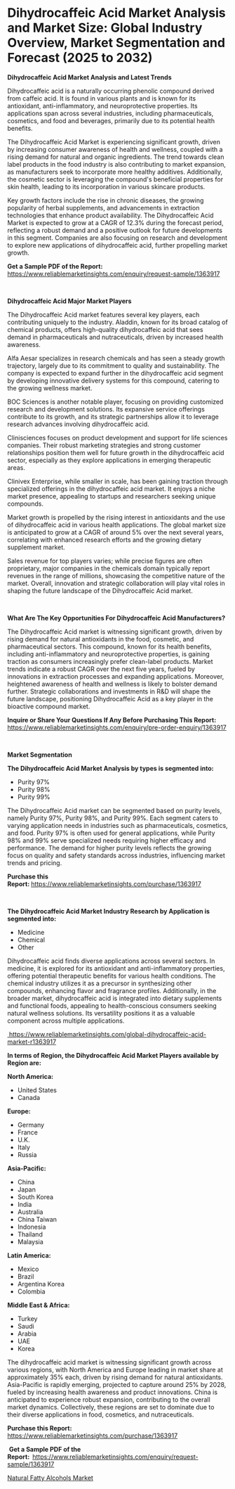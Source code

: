 <p><h1>Dihydrocaffeic Acid Market Analysis and Market Size: Global Industry Overview, Market Segmentation and Forecast (2025 to 2032)</h1></p><p><strong>Dihydrocaffeic Acid Market Analysis and Latest Trends</strong></p>
<p><p>Dihydrocaffeic acid is a naturally occurring phenolic compound derived from caffeic acid. It is found in various plants and is known for its antioxidant, anti-inflammatory, and neuroprotective properties. Its applications span across several industries, including pharmaceuticals, cosmetics, and food and beverages, primarily due to its potential health benefits.</p><p>The Dihydrocaffeic Acid Market is experiencing significant growth, driven by increasing consumer awareness of health and wellness, coupled with a rising demand for natural and organic ingredients. The trend towards clean label products in the food industry is also contributing to market expansion, as manufacturers seek to incorporate more healthy additives. Additionally, the cosmetic sector is leveraging the compound's beneficial properties for skin health, leading to its incorporation in various skincare products.</p><p>Key growth factors include the rise in chronic diseases, the growing popularity of herbal supplements, and advancements in extraction technologies that enhance product availability. The Dihydrocaffeic Acid Market is expected to grow at a CAGR of 12.3% during the forecast period, reflecting a robust demand and a positive outlook for future developments in this segment. Companies are also focusing on research and development to explore new applications of dihydrocaffeic acid, further propelling market growth.</p></p>
<p><strong>Get a Sample PDF of the Report:&nbsp;</strong> <a href="https://www.reliablemarketinsights.com/enquiry/request-sample/1363917?utm_campaign=3257&utm_medium=2&utm_source=Github&utm_content=ia&utm_term=01042025&utm_id=dihydrocaffeic-acid">https://www.reliablemarketinsights.com/enquiry/request-sample/1363917</a></p>
<p>&nbsp;</p>
<p><strong>Dihydrocaffeic Acid Major Market Players</strong></p>
<p><p>The Dihydrocaffeic Acid market features several key players, each contributing uniquely to the industry. Aladdin, known for its broad catalog of chemical products, offers high-quality dihydrocaffeic acid that sees demand in pharmaceuticals and nutraceuticals, driven by increased health awareness.</p><p>Alfa Aesar specializes in research chemicals and has seen a steady growth trajectory, largely due to its commitment to quality and sustainability. The company is expected to expand further in the dihydrocaffeic acid segment by developing innovative delivery systems for this compound, catering to the growing wellness market.</p><p>BOC Sciences is another notable player, focusing on providing customized research and development solutions. Its expansive service offerings contribute to its growth, and its strategic partnerships allow it to leverage research advances involving dihydrocaffeic acid.</p><p>Clinisciences focuses on product development and support for life sciences companies. Their robust marketing strategies and strong customer relationships position them well for future growth in the dihydrocaffeic acid sector, especially as they explore applications in emerging therapeutic areas.</p><p>Clinivex Enterprise, while smaller in scale, has been gaining traction through specialized offerings in the dihydrocaffeic acid market. It enjoys a niche market presence, appealing to startups and researchers seeking unique compounds.</p><p>Market growth is propelled by the rising interest in antioxidants and the use of dihydrocaffeic acid in various health applications. The global market size is anticipated to grow at a CAGR of around 5% over the next several years, correlating with enhanced research efforts and the growing dietary supplement market.</p><p>Sales revenue for top players varies; while precise figures are often proprietary, major companies in the chemicals domain typically report revenues in the range of millions, showcasing the competitive nature of the market. Overall, innovation and strategic collaboration will play vital roles in shaping the future landscape of the Dihydrocaffeic Acid market.</p></p>
<p>&nbsp;</p>
<p><strong>What Are The Key Opportunities For Dihydrocaffeic Acid Manufacturers?</strong></p>
<p><p>The Dihydrocaffeic Acid market is witnessing significant growth, driven by rising demand for natural antioxidants in the food, cosmetic, and pharmaceutical sectors. This compound, known for its health benefits, including anti-inflammatory and neuroprotective properties, is gaining traction as consumers increasingly prefer clean-label products. Market trends indicate a robust CAGR over the next five years, fueled by innovations in extraction processes and expanding applications. Moreover, heightened awareness of health and wellness is likely to bolster demand further. Strategic collaborations and investments in R&D will shape the future landscape, positioning Dihydrocaffeic Acid as a key player in the bioactive compound market.</p></p>
<p><strong>Inquire or Share Your Questions If Any Before Purchasing This Report:</strong> <a href="https://www.reliablemarketinsights.com/enquiry/pre-order-enquiry/1363917?utm_campaign=3257&utm_medium=2&utm_source=Github&utm_content=ia&utm_term=01042025&utm_id=dihydrocaffeic-acid">https://www.reliablemarketinsights.com/enquiry/pre-order-enquiry/1363917</a></p>
<p>&nbsp;</p>
<p><strong>Market Segmentation</strong></p>
<p><strong>The Dihydrocaffeic Acid Market Analysis by types is segmented into:</strong></p>
<p><ul><li>Purity 97%</li><li>Purity 98%</li><li>Purity 99%</li></ul></p>
<p><p>The Dihydrocaffeic Acid market can be segmented based on purity levels, namely Purity 97%, Purity 98%, and Purity 99%. Each segment caters to varying application needs in industries such as pharmaceuticals, cosmetics, and food. Purity 97% is often used for general applications, while Purity 98% and 99% serve specialized needs requiring higher efficacy and performance. The demand for higher purity levels reflects the growing focus on quality and safety standards across industries, influencing market trends and pricing.</p></p>
<p><strong>Purchase this Report:&nbsp;</strong><a href="https://www.reliablemarketinsights.com/purchase/1363917?utm_campaign=3257&utm_medium=2&utm_source=Github&utm_content=ia&utm_term=01042025&utm_id=dihydrocaffeic-acid">https://www.reliablemarketinsights.com/purchase/1363917</a></p>
<p>&nbsp;</p>
<p><strong>The Dihydrocaffeic Acid Market Industry Research by Application is segmented into:</strong></p>
<p><ul><li>Medicine</li><li>Chemical</li><li>Other</li></ul></p>
<p><p>Dihydrocaffeic acid finds diverse applications across several sectors. In medicine, it is explored for its antioxidant and anti-inflammatory properties, offering potential therapeutic benefits for various health conditions. The chemical industry utilizes it as a precursor in synthesizing other compounds, enhancing flavor and fragrance profiles. Additionally, in the broader market, dihydrocaffeic acid is integrated into dietary supplements and functional foods, appealing to health-conscious consumers seeking natural wellness solutions. Its versatility positions it as a valuable component across multiple applications.</p></p>
<p><a href="https://www.reliablemarketinsights.com/global-dihydrocaffeic-acid-market-r1363917?utm_campaign=3257&utm_medium=2&utm_source=Github&utm_content=ia&utm_term=01042025&utm_id=dihydrocaffeic-acid">&nbsp;https://www.reliablemarketinsights.com/global-dihydrocaffeic-acid-market-r1363917</a></p>
<p><strong>In terms of Region, the Dihydrocaffeic Acid Market Players available by Region are:</strong></p>
<p>
    <p> <strong> North America: </strong>
        <ul>
            <li>United States</li>
            <li>Canada</li>
        </ul>
        </p> 
    <p> <strong> Europe: </strong>
        <ul>
            <li>Germany</li>
            <li>France</li>
            <li>U.K.</li>
            <li>Italy</li>
            <li>Russia</li>
        </ul>
        </p> 
    <p> <strong> Asia-Pacific: </strong>
        <ul>
            <li>China</li>
            <li>Japan</li>
            <li>South Korea</li>
            <li>India</li>
            <li>Australia</li>
            <li>China Taiwan</li>
            <li>Indonesia</li>
            <li>Thailand</li>
            <li>Malaysia</li>
        </ul>
        </p> 
    <p> <strong> Latin America: </strong>
        <ul>
            <li>Mexico</li>
            <li>Brazil</li>
            <li>Argentina Korea</li>
            <li>Colombia</li>
        </ul>
        </p> 
    <p> <strong> Middle East & Africa: </strong>
        <ul>
            <li>Turkey</li>
            <li>Saudi</li>
            <li>Arabia</li>
            <li>UAE</li>
            <li>Korea</li>
        </ul>
    </p>
    </p>
<p><p>The dihydrocaffeic acid market is witnessing significant growth across various regions, with North America and Europe leading in market share at approximately 35% each, driven by rising demand for natural antioxidants. Asia-Pacific is rapidly emerging, projected to capture around 25% by 2028, fueled by increasing health awareness and product innovations. China is anticipated to experience robust expansion, contributing to the overall market dynamics. Collectively, these regions are set to dominate due to their diverse applications in food, cosmetics, and nutraceuticals.</p></p>
<p><strong>Purchase this Report: </strong><a href="https://www.reliablemarketinsights.com/purchase/1363917?utm_campaign=3257&utm_medium=2&utm_source=Github&utm_content=ia&utm_term=01042025&utm_id=dihydrocaffeic-acid">https://www.reliablemarketinsights.com/purchase/1363917</a></p>
<p>&nbsp;<strong>Get a Sample PDF of the Report:&nbsp;&nbsp;</strong><a href="https://www.reliablemarketinsights.com/enquiry/request-sample/1363917?utm_campaign=3257&utm_medium=2&utm_source=Github&utm_content=ia&utm_term=01042025&utm_id=dihydrocaffeic-acid">https://www.reliablemarketinsights.com/enquiry/request-sample/1363917</a></p>
<p><strong></strong></p>
<p><p><a href="https://github.com/djibenesha/Market-Research-Report-List-1/blob/main/natural-fatty-alcohols-market.md?utm_campaign=3257&utm_medium=2&utm_source=Github&utm_content=ia&utm_term=01042025&utm_id=dihydrocaffeic-acid">Natural Fatty Alcohols Market</a></p></p>